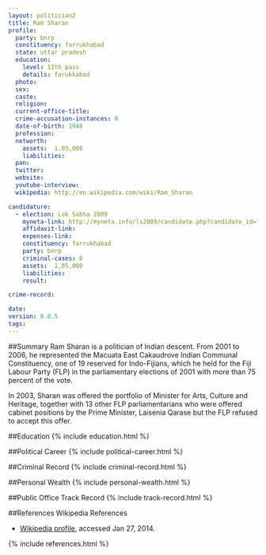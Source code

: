 ```yaml
---
layout: politician2
title: Ram Sharan
profile: 
  party: bnrp
  constituency: farrukhabad
  state: uttar pradesh
  education: 
    level: 12th pass
    details: farukkabad
  photo: 
  sex: 
  caste: 
  religion: 
  current-office-title: 
  crime-accusation-instances: 0
  date-of-birth: 1948
  profession: 
  networth: 
    assets:  1,05,000
    liabilities: 
  pan: 
  twitter: 
  website: 
  youtube-interview: 
  wikipedia: http://en.wikipedia.com/wiki/Ram_Sharan

candidature: 
  - election: Lok Sabha 2009
    myneta-link: http://myneta.info/ls2009/candidate.php?candidate_id=7260
    affidavit-link: 
    expenses-link: 
    constituency: farrukhabad 
    party: bnrp
    criminal-cases: 0
    assets:  1,05,000
    liabilities: 
    result:  

crime-record: 

date: 
version: 0.0.5
tags: 
---
```

##Summary
Ram Sharan is a politician of Indian descent. From 2001 to 2006, he represented the Macuata East Cakaudrove Indian Communal Constituency, one of 19 reserved for Indo-Fijians, which he held for the Fiji Labour Party (FLP) in the parliamentary elections of 2001 with more than 75 percent of the vote.

In 2003, Sharan was offered the portfolio of Minister for Arts, Culture and Heritage, together with 13 other FLP parliamentarians who were offered cabinet positions by the Prime Minister, Laisenia Qarase but the FLP refused to accept this offer.


##Education
{% include education.html %}


##Political Career
{% include political-career.html %}


##Criminal Record
{% include criminal-record.html %}


##Personal Wealth
{% include personal-wealth.html %}


##Public Office Track Record
{% include track-record.html %}


##References
Wikipedia References
- [Wikipedia profile]({{page.profile.wikipedia}}), accessed Jan 27, 2014.



{% include references.html %}